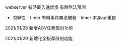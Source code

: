webserver 有時載入速度慢
有時無法預測
- 關聯性 - 
timer 有時事件無法觸發 - timer 本身api重啟

2021/01/28
新增AGV任務取消功能

2021/01/29
新增化金板厚限制功能
